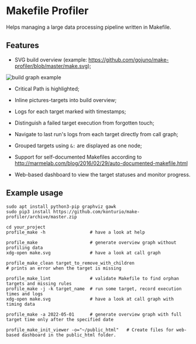 # Makefile Profiler

Helps managing a large data processing pipeline written in Makefile.

## Features

- SVG build overview (example: https://github.com/gojuno/make-profiler/blob/master/make.svg);

![build graph example](make.png)

- Critical Path is highlighted;

- Inline pictures-targets into build overview;

- Logs for each target marked with timestamps;

- Distinguish a failed target execution from forgotten touch;

- Navigate to last run's logs from each target directly from call graph;

- Grouped targets using `&:` are displayed as one node;
- Support for self-documented Makefiles according to
  http://marmelab.com/blog/2016/02/29/auto-documented-makefile.html

- Web-based dashboard to view the target statuses and monitor progress.

## Example usage

    sudo apt install python3-pip graphviz gawk
    sudo pip3 install https://github.com/konturio/make-profiler/archive/master.zip

    cd your_project
    profile_make -h                 # have a look at help

    profile_make                    # generate overview graph without profiling data
    xdg-open make.svg               # have a look at call graph

    profile_make_clean target_to_remove_with_children
    # prints an error when the target is missing

    profile_make_lint               # validate Makefile to find orphan targets and missing rules
    profile_make -j -k target_name  # run some target, record execution times and logs
    xdg-open make.svg               # have a look at call graph with timing data

    profile_make -a 2022-05-01      # generate overview graph with full target time only after the specified date

    profile_make_init_viewer -o="~/public_html"   # Create files for web-based dashboard in the public_html folder.

    
